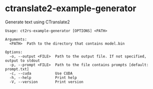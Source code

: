 # ctranslate2-example-generator
Generate text using CTranslate2

```
Usage: ct2rs-example-generator [OPTIONS] <PATH>

Arguments:
  <PATH>  Path to the directory that contains model.bin

Options:
  -o, --output <FILE>  Path to the output file. If not specified, output to stdout
  -p, --prompt <FILE>  Path to the file contains prompts [default: prompt.txt]
  -c, --cuda           Use CUDA
  -h, --help           Print help
  -V, --version        Print version
```
